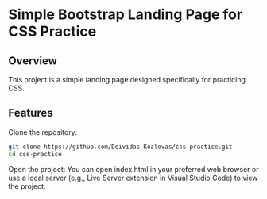 # Simple Bootstrap Landing Page for CSS Practice

## Overview

This project is a simple landing page designed specifically for practicing CSS.

## Features

Clone the repository:

```bash
git clone https://github.com/Deividas-Kozlovas/css-practice.git
cd css-practice
```

Open the project: You can open index.html in your preferred web browser or use a local server (e.g., Live Server extension in Visual Studio Code) to view the project.
